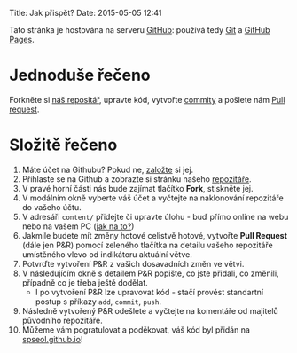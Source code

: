 Title: Jak přispět?
Date: 2015-05-05 12:41

Tato stránka je hostována na serveru [GitHub](https://github.com):
používá tedy [Git](http://git-scm.com/) a 
[GitHub Pages](https://pages.github.com/).

Jednoduše řečeno
===================

Forkněte si [náš repositář](https://github.com/spseol/ulprog), upravte kód, vytvořte [commity](http://git-scm.com/docs/git-commit) a pošlete nám 
[Pull request](https://help.github.com/articles/using-pull-requests/).

Složitě řečeno
===================

1. Máte účet na Githubu? Pokud ne, [založte](https://github.com/join) si jej.
2. Přihlaste se na Github a zobrazte si stránku našeho [repozitáře](https://github.com/spseol/ulprog). 
3. V pravé horní části nás bude zajímat tlačítko **Fork**, stiskněte jej.
4. V modálním okně vyberte váš účet a vyčtejte na naklonování repozitáře do vašeho účtu.
5. V adresáři `content/` přidejte či upravte úlohu - buď přímo online na webu nebo na vašem PC ([jak na to?](http://www.fuzzy.cz/cs/clanky/git-kapitola-3-vyvoj-s-gitem/#how-to-make-a-commit))
6. Jakmile budete mít změny hotové celistvě hotové, vytvořte **Pull Request** (dále jen P&R) pomocí zeleného tlačítka na detailu vašeho repozitáře umístěného vlevo od indikátoru aktuální větve.
7. Potvrďte vytvoření P&R z vašich dosavadních změn ve větvi. 
8. V následujícím okně s detailem P&R popište, co jste přidali, co změnili, případně co je třeba ještě dodělat.
    * I po vytvoření P&R lze upravovat kód - stačí provést standartní postup s příkazy `add`, `commit`, `push`.
9. Následně vytvořený P&R odešlete a vyčtejte na komentáře od majitelů původního repozitáře.
10. Můžeme vám pogratulovat a poděkovat, váš kód byl přidán na [spseol.github.io](spseol.github.io)!

